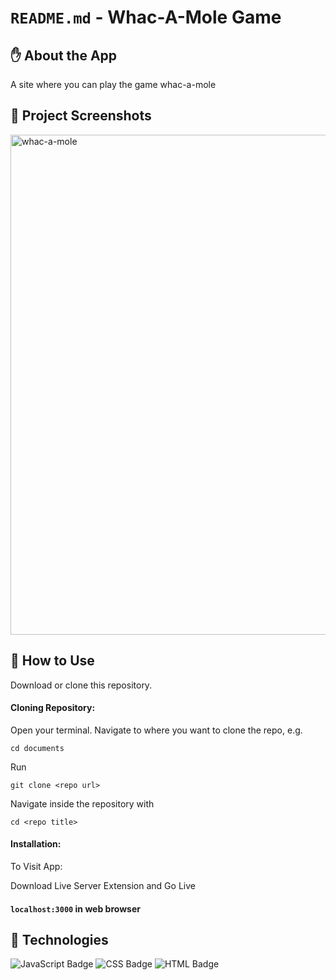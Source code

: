 # `README.md` - Whac-A-Mole Game

## ✋ About the App

A site where you can play the game whac-a-mole

## 📸 Project Screenshots

<img width="800" alt="whac-a-mole" src="https://user-images.githubusercontent.com/89995514/172069648-c6cde5e3-dfc8-4ab7-97ed-249ca17dee70.png">


## 📝 How to Use

Download or clone this repository.

#### Cloning Repository: 

Open your terminal. Navigate to where you want to clone the repo, e.g.

```
cd documents
```  
 
Run

```
git clone <repo url>
```

Navigate inside the repository with 

```
cd <repo title>
``` 

#### Installation:

To Visit App:

Download Live Server Extension and Go Live

#### `localhost:3000` in web browser


## 🔨 Technologies

![JavaScript Badge](https://img.shields.io/badge/JavaScript-F7DF1E?style=for-the-badge&logo=javascript&logoColor=black)
![CSS Badge](https://img.shields.io/badge/CSS3-1572B6?style=for-the-badge&logo=css3&logoColor=white)
![HTML Badge](https://img.shields.io/badge/HTML5-E34F26?style=for-the-badge&logo=html5&logoColor=white)



